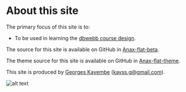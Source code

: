 About this site
==============================================

The primary focus of this site is to:

* To be used in learning the [dbwebb course design](http://dbwebb.se/design).

The source for this site is available on GitHub in [Anax-flat-beta](https://github.com/gmiak/Anax-flat).

The theme source for this site is available on GitHub in [Anax-flat-theme](https://github.com/gmiak/anax-flat-theme).

This site is produced by [Georges Kayembe](https://dbwebb.se) (kayss.g@gmail.com).

<p>
<img src="img/webdesign.jpg?" alt="alt text" class="mesmall">
</p>
